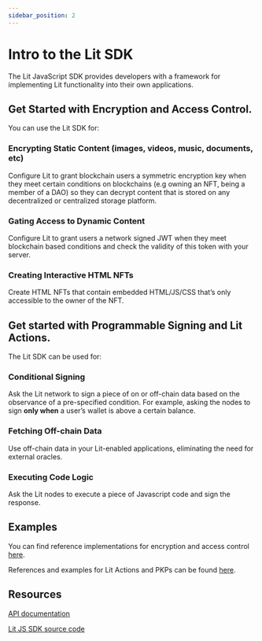```yaml
---
sidebar_position: 2
---
```


# Intro to the Lit SDK

The Lit JavaScript SDK provides developers with a framework for implementing Lit functionality into their own applications.

## Get Started with Encryption and Access Control.

You can use the Lit SDK for:

### Encrypting Static Content (images, videos, music, documents, etc)[](https://developer.litprotocol.com/SDK/intro#encrypting-static-content-images-videos-music-documents-etc)

Configure Lit to grant blockchain users a symmetric encryption key when they meet certain conditions on blockchains (e.g owning an NFT, being a member of a DAO) so they can decrypt content that is stored on any decentralized or centralized storage platform.

### Gating Access to Dynamic Content[](https://developer.litprotocol.com/SDK/intro#gate-access-to-dynamic-content)

Configure Lit to grant users a network signed JWT when they meet blockchain based conditions and check the validity of this token with your server.

### Creating Interactive HTML NFTs[](https://developer.litprotocol.com/SDK/intro#creating-interactive-html-nfts)

Create HTML NFTs that contain embedded HTML/JS/CSS that’s only accessible to the owner of the NFT.


## Get started with Programmable Signing and Lit Actions.

The Lit SDK can be used for:

### Conditional Signing

Ask the Lit network to sign a piece of on or off-chain data based on the observance of a pre-specified condition. For example, asking the nodes to sign **only when** a user’s wallet is above a certain balance.

### Fetching Off-chain Data

Use off-chain data in your Lit-enabled applications, eliminating the need for external oracles.

### Executing Code Logic

Ask the Lit nodes to execute a piece of Javascript code and sign the response. 

## Examples[](https://developer.litprotocol.com/SDK/intro#examples)

You can find reference implementations for encryption and access control [here](https://developer.litprotocol.com/SDK/examples). 

 References and examples for Lit Actions and PKPs can be found [here](https://developer.litprotocol.com/coreConcepts/LitActionsAndPKPs/workingWithLitActions).

## Resources[](https://developer.litprotocol.com/SDK/intro#resources)

[API documentation](https://lit-protocol.github.io/lit-js-sdk/api_docs_html/index.html)

[Lit JS SDK source code](https://github.com/LIT-Protocol/lit-js-sdk)
